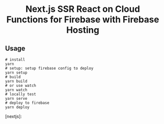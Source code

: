 <div align="center">

# Next.js SSR React on Cloud Functions for Firebase with Firebase Hosting

</div>

## Usage

```shell
# install
yarn
# setup: setup firebase config to deploy
yarn setup
# build
yarn build
# or use watch
yarn watch
# locally test
yarn serve
# deploy to firebase
yarn deploy
```

[nextjs]:
